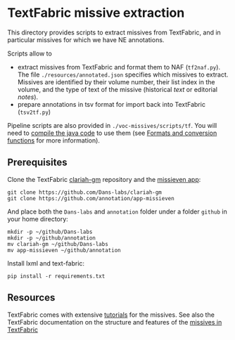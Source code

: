# TextFabric missive extraction

This directory provides scripts to extract missives from TextFabric, and in 
particular missives for which we have NE annotations. 

Scripts allow to   
* extract missives from TextFabric and format them to NAF (`tf2naf.py`). The file `./resources/annotated.json` specifies 
which missives to extract. Missives are identified by their volume number, their list index in the volume, and the type of 
text of the missive (historical *text* or editorial *notes*). 
* prepare annotations in tsv format for import back into TextFabric (`tsv2tf.py`)

Pipeline scripts are also provided in 
`./voc-missives/scripts/tf`. You will need to [compile the java code](../docs/install.md) to use them (see 
[Formats and conversion functions](../docs/formats.md) for more information).

## Prerequisites

Clone the TextFabric [clariah-gm](https://github.com/Dans-labs/clariah-gm) repository and the [missieven app](https://github.com/annotation/app-missieven):
```
git clone https://github.com/Dans-labs/clariah-gm
git clone https://github.com/annotation/app-missieven
```
And place both the `Dans-labs` and `annotation` folder under a folder `github` in your home directory:
```
mkdir -p ~/github/Dans-labs
mkdir -p ~/github/annotation
mv clariah-gm ~/github/Dans-labs
mv app-missieven ~/github/annotation
```

Install lxml and text-fabric:
```
pip install -r requirements.txt
```

## Resources
TextFabric comes with extensive [tutorials](https://nbviewer.jupyter.org/github/annotation/tutorials/tree/master/missieven/) for the missives.
See also the TextFabric documentation on the structure and features of the [missives in TextFabric](https://github.com/Dans-labs/clariah-gm/blob/master/docs/transcription.md)